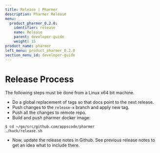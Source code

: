 ```yaml
---
title: Release | Pharmer
description: Pharmer Release
menu:
  product_pharmer_0.2.0:
    identifier: release    
    name: Release
    parent: developer-guide
    weight: 15
product_name: pharmer
left_menu: product_pharmer_0.2.0
section_menu_id: developer-guide
---
```


# Release Process

The following steps must be done from a Linux x64 bit machine.

- Do a global replacement of tags so that docs point to the next release.
- Push changes to the `release-x` branch and apply new tag.
- Push all the changes to remote repo.
- Build and push pharmer docker image:
```console
$ cd ~/go/src/github.com/appscode/pharmer
./hack/release.sh
```

- Now, update the release notes in Github. See previous release notes to get an idea what to include there.
